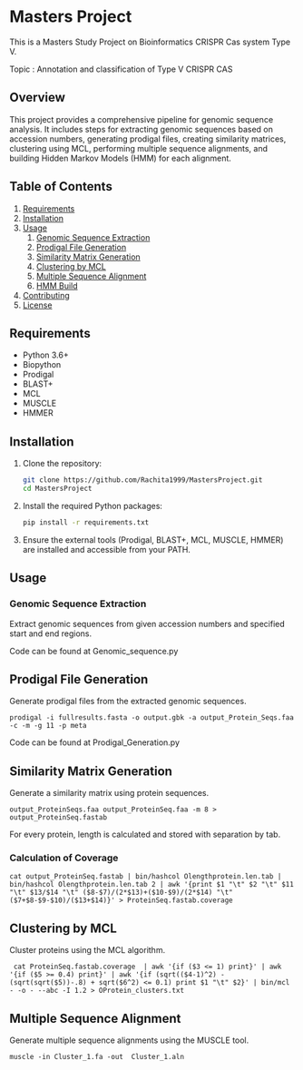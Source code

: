 # Masters Project
This is a Masters Study Project on Bioinformatics CRISPR Cas system Type V.

Topic : Annotation and classification of Type V CRISPR CAS

## Overview
This project provides a comprehensive pipeline for genomic sequence analysis. It includes steps for extracting genomic sequences based on accession numbers, generating prodigal files, creating similarity matrices, clustering using MCL, performing multiple sequence alignments, and building Hidden Markov Models (HMM) for each alignment.

## Table of Contents

1. [Requirements](#requirements)
2. [Installation](#installation)
3. [Usage](#usage)
    1. [Genomic Sequence Extraction](#genomic-sequence-extraction)
    2. [Prodigal File Generation](#prodigal-file-generation)
    3. [Similarity Matrix Generation](#similarity-matrix-generation)
    4. [Clustering by MCL](#clustering-by-mcl)
    5. [Multiple Sequence Alignment](#multiple-sequence-alignment)
    6. [HMM Build](#hmm-build)
4. [Contributing](#contributing)
5. [License](#license)

## Requirements

- Python 3.6+
- Biopython
- Prodigal
- BLAST+
- MCL
- MUSCLE
- HMMER

## Installation

1. Clone the repository:
    ```bash
    git clone https://github.com/Rachita1999/MastersProject.git
    cd MastersProject
    ```

2. Install the required Python packages:
    ```bash
    pip install -r requirements.txt
    ```

3. Ensure the external tools (Prodigal, BLAST+, MCL, MUSCLE, HMMER) are installed and accessible from your PATH.

## Usage

### Genomic Sequence Extraction

Extract genomic sequences from given accession numbers and specified start and end regions.

Code can be found at Genomic_sequence.py

## Prodigal File Generation

Generate prodigal files from the extracted genomic sequences.

```prodigal -i fullresults.fasta -o output.gbk -a output_Protein_Seqs.faa -c -m -g 11 -p meta```

Code can be found at Prodigal_Generation.py

## Similarity Matrix Generation

Generate a similarity matrix using protein sequences.

```
output_ProteinSeqs.faa output_ProteinSeq.faa -m 8 > output_ProteinSeq.fastab
```
For every protein, length is calculated and stored with separation by tab. 

### Calculation of Coverage 

```
cat output_ProteinSeq.fastab | bin/hashcol Olengthprotein.len.tab | bin/hashcol Olengthprotein.len.tab 2 | awk '{print $1 "\t" $2 "\t" $11 "\t" $13/$14 "\t" ($8-$7)/(2*$13)+($10-$9)/(2*$14) "\t" ($7+$8-$9-$10)/($13+$14)}' > ProteinSeq.fastab.coverage
```

## Clustering by MCL

Cluster proteins using the MCL algorithm.

``` cat ProteinSeq.fastab.coverage  | awk '{if ($3 <= 1) print}' | awk '{if ($5 >= 0.4) print}' | awk '{if (sqrt(($4-1)^2) - (sqrt(sqrt($5))-.8) + sqrt($6^2) <= 0.1) print $1 "\t" $2}' | bin/mcl - -o - --abc -I 1.2 > OProtein_clusters.txt```

## Multiple Sequence Alignment

Generate multiple sequence alignments using the MUSCLE tool.

```muscle -in Cluster_1.fa -out  Cluster_1.aln ```



